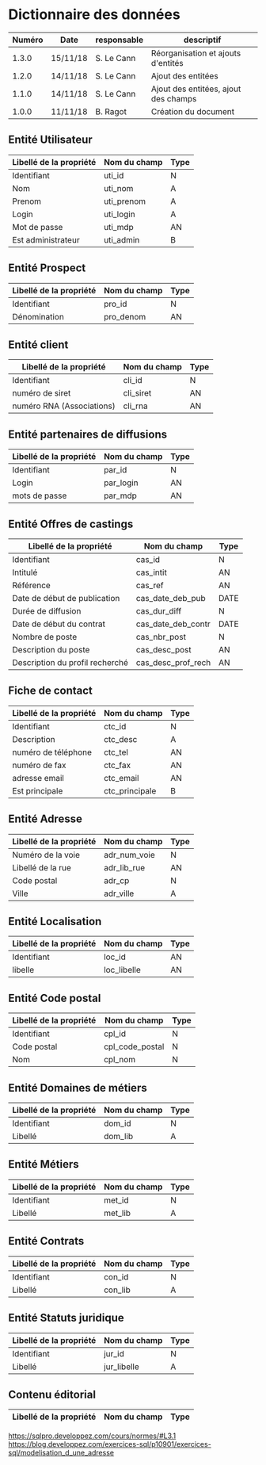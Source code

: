 # Dictionnaire des données

| Numéro | Date     | responsable | descriptif                           |
| ------ | -------- | ----------- | ------------------------------------ |
| 1.3.0  | 15/11/18 | S. Le Cann  | Réorganisation et ajouts d'entités   |
| 1.2.0  | 14/11/18 | S. Le Cann  | Ajout des entitées                   |
| 1.1.0  | 14/11/18 | S. Le Cann  | Ajout des entitées, ajout des champs |
| 1.0.0  | 11/11/18 | B. Ragot    | Création du document                 |

## Entité Utilisateur

| Libellé de la propriété | Nom du champ | Type |
| ----------------------- | ------------ | ---- |
| Identifiant             | uti_id       | N    |
| Nom                     | uti_nom      | A    |
| Prenom                  | uti_prenom   | A    |
| Login                   | uti_login    | A    |
| Mot de passe            | uti_mdp      | AN   |
| Est administrateur      | uti_admin    | B    |

## Entité Prospect

| Libellé de la propriété | Nom du champ | Type |
| ----------------------- | ------------ | ---- |
| Identifiant             | pro_id       | N    |
| Dénomination            | pro_denom    | AN   |

## Entité client

| Libellé de la propriété   | Nom du champ | Type |
| ------------------------- | ------------ | ---- |
| Identifiant               | cli_id       | N    |
| numéro de siret           | cli_siret    | AN   |
| numéro RNA (Associations) | cli_rna      | AN   |
  
## Entité partenaires de diffusions

| Libellé de la propriété | Nom du champ | Type |
| ----------------------- | ------------ | ---- |
| Identifiant             | par_id       | N    |
| Login                   | par_login    | AN   |
| mots de passe           | par_mdp      | AN   |
  
## Entité Offres de castings

| Libellé de la propriété         | Nom du champ       | Type |
| ------------------------------- | ------------------ | ---- |
| Identifiant                     | cas_id             | N    |
| Intitulé                        | cas_intit          | AN   |
| Référence                       | cas_ref            | AN   |
| Date de début de publication    | cas_date_deb_pub   | DATE |
| Durée de diffusion              | cas_dur_diff       | N    |
| Date de début du contrat        | cas_date_deb_contr | DATE |
| Nombre de poste                 | cas_nbr_post       | N    |
| Description du poste            | cas_desc_post      | AN   |
| Description du profil recherché | cas_desc_prof_rech | AN   |

## Fiche de contact

| Libellé de la propriété | Nom du champ   | Type |
| ----------------------- | -------------- | ---- |
| Identifiant             | ctc_id         | N    |
| Description             | ctc_desc       | A    |
| numéro de téléphone     | ctc_tel        | AN   |
| numéro de fax           | ctc_fax        | AN   |
| adresse email           | ctc_email      | AN   |
| Est principale          | ctc_principale | B    |

## Entité Adresse

| Libellé de la propriété | Nom du champ | Type |
| ----------------------- | ------------ | ---- |
| Numéro de la voie       | adr_num_voie | N    |
| Libellé de la rue       | adr_lib_rue  | AN   |
| Code postal             | adr_cp       | N    |
| Ville                   | adr_ville    | A    |

## Entité Localisation

| Libellé de la propriété | Nom du champ | Type |
| ----------------------- | ------------ | ---- |
| Identifiant             | loc_id       | AN   |
| libelle                 | loc_libelle  | AN   |

## Entité Code postal

| Libellé de la propriété | Nom du champ    | Type |
| ----------------------- | --------------- | ---- |
| Identifiant             | cpl_id          | N    |
| Code postal             | cpl_code_postal | N    |
| Nom                     | cpl_nom         | N    |

## Entité Domaines de métiers

| Libellé de la propriété | Nom du champ | Type |
| ----------------------- | ------------ | ---- |
| Identifiant             | dom_id       | N    |
| Libellé                 | dom_lib      | A    |

## Entité Métiers

| Libellé de la propriété | Nom du champ | Type |
| ----------------------- | ------------ | ---- |
| Identifiant             | met_id       | N    |
| Libellé                 | met_lib      | A    |

## Entité Contrats

| Libellé de la propriété | Nom du champ | Type |
| ----------------------- | ------------ | ---- |
| Identifiant             | con_id       | N    |
| Libellé                 | con_lib      | A    |

## Entité Statuts juridique

| Libellé de la propriété | Nom du champ | Type |
| ----------------------- | ------------ | ---- |
| Identifiant             | jur_id       | N    |
| Libellé                 | jur_libelle  | A    |

## Contenu éditorial

| Libellé de la propriété | Nom du champ | Type |
| ----------------------- | ------------ | ---- |


https://sqlpro.developpez.com/cours/normes/#L3.1
https://blog.developpez.com/exercices-sql/p10901/exercices-sql/modelisation_d_une_adresse